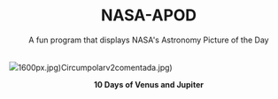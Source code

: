 <div align="center">
  <h1>
    NASA-APOD
  </h1>
</div>
  
<div align="center">
  A fun program that displays NASA's Astronomy Picture of the Day
</div>

<br>

![](https://apod.nasa.gov/apod/image/2303/PSX_20230302_200358.jpg)1600px.jpg)Circumpolarv2comentada.jpg)

<p align = "center">
  <b>10 Days of Venus and Jupiter</b>
</p>
